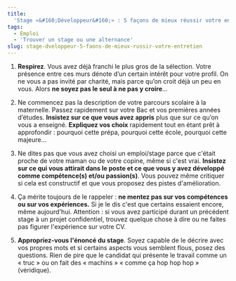 ```yaml
---
title:
  'Stage «&#160;Développeur&#160;» : 5 façons de mieux réussir votre entretien'
tags:
  - Emploi
  - 'Trouver un stage ou une alternance'
slug: stage-dveloppeur-5-faons-de-mieux-russir-votre-entretien
---
```


1.  **Respirez**. Vous avez d&#233;j&#224; franchi le plus gros de la
    s&#233;lection. Votre pr&#233;sence entre ces murs d&#233;note d&#8217;un
    certain int&#233;r&#234;t pour votre profil. On ne vous a pas invit&#233;
    par charit&#233;, mais parce qu&#8217;on croit d&#233;j&#224; un peu en
    vous. Alors **ne soyez pas le seul &#224; ne pas y croire**…

2.  Ne commencez pas la description de votre parcours scolaire &#224; la
    maternelle. Passez rapidement sur votre Bac et vos premi&#232;res
    ann&#233;es d&#8217;&#233;tudes. **Insistez sur ce que vous avez appris**
    plus que sur ce qu&#8217;on vous a enseign&#233;. **Expliquez vos choix**
    rapidement tout en &#233;tant pr&#234;t &#224; approfondir&nbsp;: pourquoi
    cette pr&#233;pa, pourquoi cette &#233;cole, pourquoi cette majeure…

3.  Ne dites pas que vous avez choisi un emploi/stage parce que c'&#233;tait
    proche de votre maman ou de votre copine, m&#234;me si c'est vrai.
    **Insistez sur ce qui vous attirait dans le poste et ce que vous y avez
    d&#233;velopp&#233; comme comp&#233;tence(s) et/ou passion(s)**. Vous pouvez
    m&#234;me critiquer si cela est constructif et que vous proposez des pistes
    d'am&#233;lioration.

4.  &#199;a m&#233;rite toujours de le rappeler&nbsp;: **ne mentez pas sur vos
    comp&#233;tences ou sur vos exp&#233;riences.** Si je le dis c'est que
    certains essaient encore, m&#234;me aujourd'hui. Attention&nbsp;: si vous
    avez particip&#233; durant un pr&#233;c&#233;dent stage &#224; un projet
    confidentiel, trouvez quelque chose &#224; dire ou ne faites pas figurer
    l'exp&#233;rience sur votre CV.

5.  **Appropriez-vous l'&#233;nonc&#233; du stage**. Soyez capable de le
    d&#233;crire avec vos propres mots et si certains aspects vous semblent
    flous, posez des questions. Rien de pire que le candidat qui pr&#233;sente
    le travail comme un &#171; truc &#187; ou on fait des &#171; machins &#187;
    &#171; comme &#231;a hop hop hop &#187; (v&#233;ridique).
